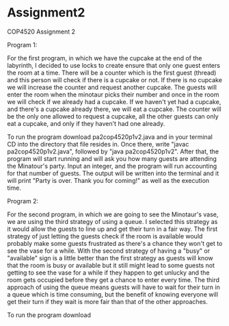 # Assignment2
COP4520 Assignment 2

Program 1:

For the first program, in which we have the cupcake at the end of the labyrinth, I decided to use locks to create ensure that only one guest enters the room at a time. There will be a counter which is the first guest (thread) and this person will check if there is a cupcake or not. If there is no cupcake we will increase the counter and request another cupcake. The guests will enter the room when the minotaur picks their number and once in the room we will check if we already had a cupcake. If we haven't yet had a cupcake, and there's a cupcake already there, we will eat a cupcake. The counter will be the only one allowed to request a cupcake, all the other guests can only eat a cupcake, and only if they haven't had one already.

To run the program download pa2cop4520p1v2.java and in your terminal CD into the directory that file resides in. Once there, write "javac pa2cop4520p1v2.java", followed by "java pa2cop4520p1v2". After that, the program will start running and will ask you how many guests are attending the Minatour's party. Input an integer, and the program will run accounting for that number of guests. The output will be written into the terminal and it will print "Party is over. Thank you for coming!" as well as the execution time. 

Program 2: 

For the second program, in which we are going to see the Minotaur's vase, we are using the third strategy of using a queue. I selected this strategy as it would allow the guests to line up and get their turn in a fair way. The first strategy of just letting the guests check if the room is available would probably make some guests frustrated as there's a chance they won't get to see the vase for a while. With the second strategy of having a "busy" or "available" sign is a little better than the first strategy as guests will know that the room is busy or available but it still might lead to some guests not getting to see the vase for a while if they happen to get unlucky and the room gets occupied before they get a chance to enter every time. The third approach of using the queue means guests will have to wait for their turn in a queue which is time consuming, but the benefit of knowing everyone will get their turn if they wait is more fair than that of the other approaches. 

To run the program download 


